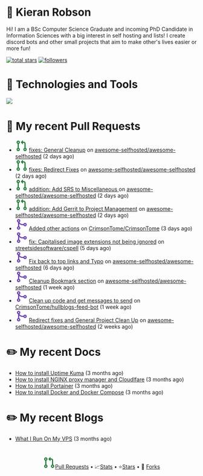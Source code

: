 # 👋 Kieran Robson

Hi! I am a BSc Computer Science Graduate and incoming PhD Candidate in Information Sciences with a big interest in self hosting and lists! I create discord bots and other small projects that aim to make other's lives easier or more fun!

<p>
<a href="https://github.com/KieranRobson?tab=repositories&q=&type=&language=&sort=stargazers">
    <img alt="total stars" title="Total stars on GitHub" src="https://custom-icon-badges.demolab.com/github/stars/KieranRobson?color=55960c&style=for-the-badge&labelColor=488207&logo=star"/></a>
  <a href="https://github.com/KieranRobson?tab=followers">
    <img alt="followers" title="Follow me on Github" src="https://custom-icon-badges.demolab.com/github/followers/KieranRobson?color=236ad3&labelColor=1155ba&style=for-the-badge&logo=person-add&label=Follow&logoColor=white"/></a>
</p>

# 🤖 Technologies and Tools
![](https://skills.thijs.gg/icons?i=js,docker,mongo,discord,vscode,nodejs&theme=light)

# 🔨 My recent Pull Requests

- ![](./assets/pr-open.svg) [fixes: General Cleanup](https://github.com/awesome-selfhosted/awesome-selfhosted/pull/3302) on [awesome-selfhosted/awesome-selfhosted](https://github.com/awesome-selfhosted/awesome-selfhosted) (2 days ago)
- ![](./assets/pr-open.svg) [fixes: Redirect Fixes](https://github.com/awesome-selfhosted/awesome-selfhosted/pull/3301) on [awesome-selfhosted/awesome-selfhosted](https://github.com/awesome-selfhosted/awesome-selfhosted) (2 days ago)
- ![](./assets/pr-open.svg) [addition: Add SRS to Miscellaneous ](https://github.com/awesome-selfhosted/awesome-selfhosted/pull/3299) on [awesome-selfhosted/awesome-selfhosted](https://github.com/awesome-selfhosted/awesome-selfhosted) (2 days ago)
- ![](./assets/pr-open.svg) [addition: Add Gerrit to Project Management](https://github.com/awesome-selfhosted/awesome-selfhosted/pull/3298) on [awesome-selfhosted/awesome-selfhosted](https://github.com/awesome-selfhosted/awesome-selfhosted) (2 days ago)
- ![](./assets/pr-merged.svg) [Added other actions](https://github.com/CrimsonTome/CrimsonTome/pull/2) on [CrimsonTome/CrimsonTome](https://github.com/CrimsonTome/CrimsonTome) (3 days ago)
- ![](./assets/pr-merged.svg) [fix: Capitalised image extensions not being ignored](https://github.com/streetsidesoftware/cspell/pull/3599) on [streetsidesoftware/cspell](https://github.com/streetsidesoftware/cspell) (5 days ago)
- ![](./assets/pr-merged.svg) [Fix back to top links and Typo](https://github.com/awesome-selfhosted/awesome-selfhosted/pull/3294) on [awesome-selfhosted/awesome-selfhosted](https://github.com/awesome-selfhosted/awesome-selfhosted) (6 days ago)
- ![](./assets/pr-merged.svg) [Cleanup Bookmark section](https://github.com/awesome-selfhosted/awesome-selfhosted/pull/3288) on [awesome-selfhosted/awesome-selfhosted](https://github.com/awesome-selfhosted/awesome-selfhosted) (1 week ago)
- ![](./assets/pr-merged.svg) [Clean up code and get messages to send](https://github.com/CrimsonTome/hullblogs-feed-bot/pull/1) on [CrimsonTome/hullblogs-feed-bot](https://github.com/CrimsonTome/hullblogs-feed-bot) (1 week ago)
- ![](./assets/pr-merged.svg) [Redirect fixes and General Project Clean Up](https://github.com/awesome-selfhosted/awesome-selfhosted/pull/3274) on [awesome-selfhosted/awesome-selfhosted](https://github.com/awesome-selfhosted/awesome-selfhosted) (2 weeks ago)

# ✏️ My recent Docs

- [How to install Uptime Kuma](https://kieranrobson.com/docs/uptimekuma/) (3 months ago)
- [How to install NGINX proxy manager and Cloudlfare](https://kieranrobson.com/docs/nginxproxymanager/) (3 months ago)
- [How to install Portainer](https://kieranrobson.com/docs/portainer/) (3 months ago)
- [How to install Docker and Docker Compose](https://kieranrobson.com/docs/docker-and-docker-compose/) (3 months ago)

# ✏️ My recent Blogs

- [What I Run On My VPS](https://kieranrobson.com/blog/whatirunonmyvps/) (3 months ago)

#

<center>

![](./assets/pr-open.svg)[Pull Requests](/pages/PR.md) •
📈[Stats](/pages/STATS.md) •
⭐[Stars](pages/STARRED-REPOS.md) •
🍴 [Forks](https://github.com/forks-by-kieran)

</center>